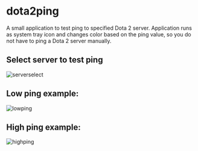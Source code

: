 # dota2ping
A small application to test ping to specified Dota 2 server. Application runs as system tray icon and changes color based on the ping value, so you do not have to ping a Dota 2 server manually.

## Select server to test ping
![serverselect](https://i.imgur.com/VL7EqxT.png)

## Low ping example:
![lowping](https://i.imgur.com/oFeYsGs.png)

## High ping example:
![highping](https://i.imgur.com/T8al1Xq.png)
